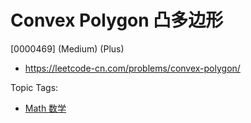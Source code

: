 # Convex Polygon 凸多边形

[0000469] (Medium) (Plus)

- https://leetcode-cn.com/problems/convex-polygon/

Topic Tags:

- [Math 数学](https://leetcode-cn.com/tag/math/)
